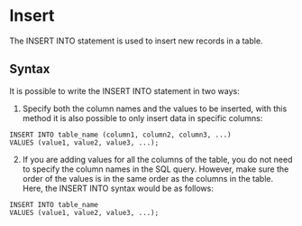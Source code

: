 # Insert 

The INSERT INTO statement is used to insert new records in a table.

## Syntax

It is possible to write the INSERT INTO statement in two ways:

1. Specify both the column names and the values to be inserted, with this method it is also possible to only insert data in specific columns:

```
INSERT INTO table_name (column1, column2, column3, ...)
VALUES (value1, value2, value3, ...);
```

2. If you are adding values for all the columns of the table, you do not need to specify the column names in the SQL query. However, make sure the order of the values is in the same order as the columns in the table. Here, the INSERT INTO syntax would be as follows:

```
INSERT INTO table_name
VALUES (value1, value2, value3, ...);
```
